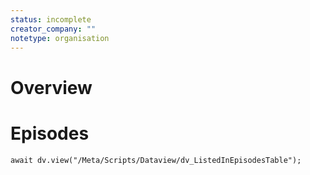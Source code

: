 ```yaml
---
status: incomplete
creator_company: ""
notetype: organisation
---
```


# Overview


# Episodes
```dataviewjs
await dv.view("/Meta/Scripts/Dataview/dv_ListedInEpisodesTable");
```
